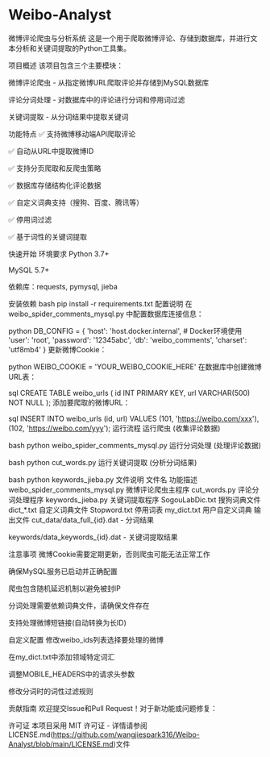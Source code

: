 
# Weibo-Analyst
微博评论爬虫与分析系统
这是一个用于爬取微博评论、存储到数据库，并进行文本分析和关键词提取的Python工具集。

项目概述
该项目包含三个主要模块：

微博评论爬虫 - 从指定微博URL爬取评论并存储到MySQL数据库

评论分词处理 - 对数据库中的评论进行分词和停用词过滤

关键词提取 - 从分词结果中提取关键词

功能特点
✅ 支持微博移动端API爬取评论

✅ 自动从URL中提取微博ID

✅ 支持分页爬取和反爬虫策略

✅ 数据库存储结构化评论数据

✅ 自定义词典支持（搜狗、百度、腾讯等）

✅ 停用词过滤

✅ 基于词性的关键词提取

快速开始
环境要求
Python 3.7+

MySQL 5.7+

依赖库：requests, pymysql, jieba

安装依赖
bash
pip install -r requirements.txt
配置说明
在 weibo_spider_comments_mysql.py 中配置数据库连接信息：

python
DB_CONFIG = {
    'host': 'host.docker.internal',  # Docker环境使用
    'user': 'root',
    'password': '12345abc',
    'db': 'weibo_comments',
    'charset': 'utf8mb4'
}
更新微博Cookie：

python
WEIBO_COOKIE = 'YOUR_WEIBO_COOKIE_HERE'
在数据库中创建微博URL表：

sql
CREATE TABLE weibo_urls (
    id INT PRIMARY KEY, 
    url VARCHAR(500) NOT NULL
);
添加要爬取的微博URL：

sql
INSERT INTO weibo_urls (id, url) VALUES 
(101, 'https://weibo.com/xxx'),
(102, 'https://weibo.com/yyy');
运行流程
运行爬虫 (收集评论数据)

bash
python weibo_spider_comments_mysql.py
运行分词处理 (处理评论数据)

bash
python cut_words.py
运行关键词提取 (分析分词结果)

bash
python keywords_jieba.py
文件说明
文件名	功能描述
weibo_spider_comments_mysql.py	微博评论爬虫主程序
cut_words.py	评论分词处理程序
keywords_jieba.py	关键词提取程序
SogouLabDic.txt	搜狗词典文件
dict_*.txt	自定义词典文件
Stopword.txt	停用词表
my_dict.txt	用户自定义词典
输出文件
cut_data/data_full_{id}.dat - 分词结果

keywords/data_keywords_{id}.dat - 关键词提取结果

注意事项
微博Cookie需要定期更新，否则爬虫可能无法正常工作

确保MySQL服务已启动并正确配置

爬虫包含随机延迟机制以避免被封IP

分词处理需要依赖词典文件，请确保文件存在

支持处理微博短链接(自动转换为长ID)

自定义配置
修改weibo_ids列表选择要处理的微博

在my_dict.txt中添加领域特定词汇

调整MOBILE_HEADERS中的请求头参数

修改分词时的词性过滤规则

贡献指南
欢迎提交Issue和Pull Request！对于新功能或问题修复：


许可证
本项目采用 MIT 许可证 - 详情请参阅 LICENSE.md(https://github.com/wangjiespark316/Weibo-Analyst/blob/main/LICENSE.md)文件

